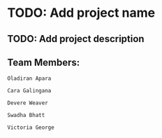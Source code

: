 # TODO: Add project name

## TODO: Add project description

## Team Members:
    Oladiran Apara
    
    Cara Galingana
    
    Devere Weaver
    
    Swadha Bhatt
    
    Victoria George
